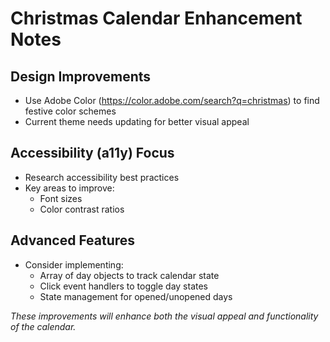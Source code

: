 # Christmas Calendar Enhancement Notes

## Design Improvements
- Use Adobe Color (https://color.adobe.com/search?q=christmas) to find festive color schemes
- Current theme needs updating for better visual appeal

## Accessibility (a11y) Focus
- Research accessibility best practices
- Key areas to improve:
    - Font sizes
    - Color contrast ratios

## Advanced Features
- Consider implementing:
    - Array of day objects to track calendar state
    - Click event handlers to toggle day states
    - State management for opened/unopened days

*These improvements will enhance both the visual appeal and functionality of the calendar.*
